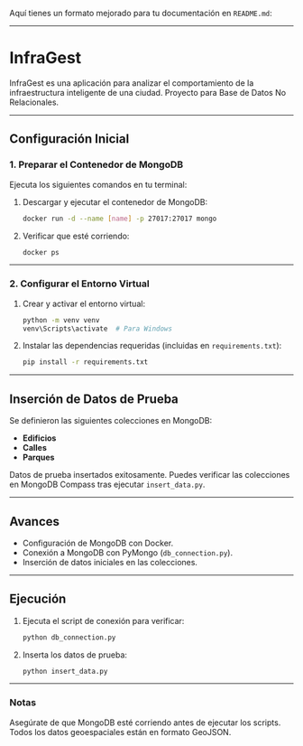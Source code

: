 Aquí tienes un formato mejorado para tu documentación en `README.md`:

---

# **InfraGest**
InfraGest es una aplicación para analizar el comportamiento de la infraestructura inteligente de una ciudad. Proyecto para Base de Datos No Relacionales.

---

## **Configuración Inicial**

### **1. Preparar el Contenedor de MongoDB**
Ejecuta los siguientes comandos en tu terminal:

1. Descargar y ejecutar el contenedor de MongoDB:
   ```bash
   docker run -d --name [name] -p 27017:27017 mongo
   ```
2. Verificar que esté corriendo:
   ```bash
   docker ps
   ```

---

### **2. Configurar el Entorno Virtual**
1. Crear y activar el entorno virtual:
   ```bash
   python -m venv venv
   venv\Scripts\activate  # Para Windows
   ```
2. Instalar las dependencias requeridas (incluidas en `requirements.txt`):
   ```bash
   pip install -r requirements.txt
   ```

---

## **Inserción de Datos de Prueba**

Se definieron las siguientes colecciones en MongoDB:

- **Edificios**
- **Calles**
- **Parques**

Datos de prueba insertados exitosamente. Puedes verificar las colecciones en MongoDB Compass tras ejecutar `insert_data.py`.

---

## **Avances**

- Configuración de MongoDB con Docker.
- Conexión a MongoDB con PyMongo (`db_connection.py`).
- Inserción de datos iniciales en las colecciones.

---

## **Ejecución**

1. Ejecuta el script de conexión para verificar:
   ```bash
   python db_connection.py
   ```
2. Inserta los datos de prueba:
   ```bash
   python insert_data.py
   ```

---

### **Notas**
Asegúrate de que MongoDB esté corriendo antes de ejecutar los scripts. Todos los datos geoespaciales están en formato GeoJSON.
